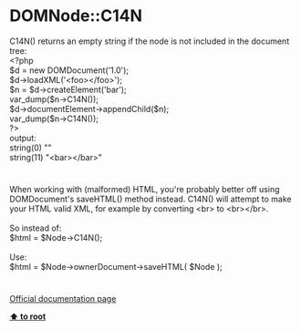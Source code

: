# DOMNode::C14N




<div class="phpcode"><span class="html">
C14N() returns an empty string if the node is not included in the document tree:<br><span class="default">&lt;?php<br>$d </span><span class="keyword">= new </span><span class="default">DOMDocument</span><span class="keyword">(</span><span class="string">&apos;1.0&apos;</span><span class="keyword">);<br></span><span class="default">$d</span><span class="keyword">-&gt;</span><span class="default">loadXML</span><span class="keyword">(</span><span class="string">&apos;&lt;foo&gt;&lt;/foo&gt;&apos;</span><span class="keyword">);<br></span><span class="default">$n </span><span class="keyword">= </span><span class="default">$d</span><span class="keyword">-&gt;</span><span class="default">createElement</span><span class="keyword">(</span><span class="string">&apos;bar&apos;</span><span class="keyword">);<br></span><span class="default">var_dump</span><span class="keyword">(</span><span class="default">$n</span><span class="keyword">-&gt;</span><span class="default">C14N</span><span class="keyword">());<br></span><span class="default">$d</span><span class="keyword">-&gt;</span><span class="default">documentElement</span><span class="keyword">-&gt;</span><span class="default">appendChild</span><span class="keyword">(</span><span class="default">$n</span><span class="keyword">);<br></span><span class="default">var_dump</span><span class="keyword">(</span><span class="default">$n</span><span class="keyword">-&gt;</span><span class="default">C14N</span><span class="keyword">());<br></span><span class="default">?&gt;<br></span>output:<br>string(0) &quot;&quot;<br>string(11) &quot;&lt;bar&gt;&lt;/bar&gt;&quot;</span>
</div>
  

#


<div class="phpcode"><span class="html">
When working with (malformed) HTML, you&apos;re probably better off using DOMDocument&apos;s saveHTML() method instead. C14N() will attempt to make your HTML valid XML, for example by converting &lt;br&gt; to &lt;br&gt;&lt;/br&gt;.<br><br>So instead of:<br>$html = $Node-&gt;C14N();<br><br>Use:<br>$html = $Node-&gt;ownerDocument-&gt;saveHTML( $Node );</span>
</div>
  

#

[Official documentation page](https://www.php.net/manual/en/domnode.c14n.php)

**[⬆ to root](/)**